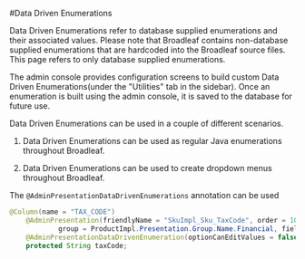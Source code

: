 #Data Driven Enumerations

Data Driven Enumerations refer to database supplied enumerations and their associated values.  Please note that Broadleaf contains non-database supplied enumerations that are hardcoded into the Broadleaf source files.  This page refers to only database supplied enumerations.

The admin console provides configuration screens to build custom Data Driven Enumerations(under the "Utilities" tab in the sidebar).  Once an enumeration is built using the admin console, it is saved to the database for future use.  

Data Driven Enumerations can be used in a couple of different scenarios.

1.  Data Driven Enumerations can be used as regular Java enumerations throughout Broadleaf.

2.  Data Driven Enumerations can be used to create dropdown menus throughout Broadleaf.

The `@AdminPresentationDataDrivenEnumerations` annotation can be used 

```java
@Column(name = "TAX_CODE")
    @AdminPresentation(friendlyName = "SkuImpl_Sku_TaxCode", order = 1001,
            group = ProductImpl.Presentation.Group.Name.Financial, fieldType = SupportedFieldType.DATA_DRIVEN_ENUMERATION)
    @AdminPresentationDataDrivenEnumeration(optionCanEditValues = false, optionFilterParams = { @OptionFilterParam(param = "type.key", value = "TAX_CODE", paramType = OptionFilterParamType.STRING) })
    protected String taxCode;


